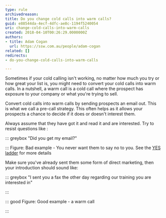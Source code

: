 ```yaml
---
type: rule
archivedreason: 
title: Do you change cold calls into warm calls?
guid: e88544da-4ecf-4dfc-ae8c-1194f5240054
uri: change-cold-calls-into-warm-calls
created: 2018-04-10T00:26:29.0000000Z
authors:
- title: Adam Cogan
  url: https://ssw.com.au/people/adam-cogan
related: []
redirects:
- do-you-change-cold-calls-into-warm-calls

---
```


Sometimes if your cold calling isn't working, no matter how much you try or how great your list is, you might need to convert your cold calls into warm calls. In a nutshell, a warm call is a cold call where the prospect has exposure to your company or what you're trying to sell.

Convert cold calls into warm calls by sending prospects an email out. This is what we call a pre-call strategy. This often helps as it allows your prospects a chance to decide if it does or doesn't interest them.

<!--endintro-->

Always assume that they have got it and read it and are interested. Try to resist questions like :


::: greybox
"Did you get my email?"

:::
Figure: Bad example - You never want them to say no to you. See the [YES ladder](/build-a-yes-ladder-to-your-outbound-script) for more details

Make sure you've already sent them some form of direct marketing, then your introduction should sound like:


::: greybox
"I sent you a fax the other day regarding our training you are interested in"

:::



::: good
Figure: Good example - a warm call

:::

